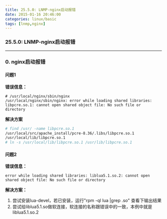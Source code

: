 ```yaml
---
title: 25.5.0: LNMP-nginx启动报错
date: 2015-01-16 20:46:00
categories: linux/basic
tags: [lnmp,nginx]
---
```

### 25.5.0: LNMP-nginx启动报错

---

### 0. nginx启动报错
#### 问题1
**错误信息：**
```
# /usr/local/nginx/sbin/nginx
/usr/local/nginx/sbin/nginx: error while loading shared libraries: libpcre.so.1: cannot open shared object file: No such file or directory
```

**解决方案**
``` bash
# find /usr/ -name libpcre.so.1
/usr/local/src/apache_install/pcre-8.36/.libs/libpcre.so.1
/usr/local/lib/libpcre.so.1
# ln -s /usr/local/lib/libpcre.so.1 /usr/lib/libpcre.so.1
```

#### 问题2
**错误信息：**
```
error while loading shared libraries: liblua5.1.so.2: cannot open shared object file: No such file or directory
```

**解决方案：**
1. 尝试安装lua-devel，若已安装，运行"rpm -ql lua |grep .so" 查看下输出结果
2. 尝试给liblua5.1.so做软连接，软连接的名称跟错误中的一致，本例中就是liblua5.1.so.2
